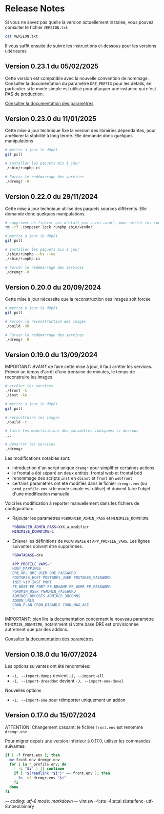 # Release Notes

Si vous ne savez pas quelle la version actuellement instalée, vous pouvez
consulter le fichier `VERSION.txt`
~~~sh
cat VERSION.txt
~~~

Il vous suffit ensuite de suivre les instructions ci-dessous pour les versions ultérieures

## Version 0.23.1 du 05/02/2025

Cette version est compatible avec la nouvelle convention de nommage. Consulter
la documentation du paramètre `DRE_PREFIX` pour les détails, en particulier si
le mode simple est utilisé pour attaquer une instance qui n'est PAS de
production.

[Consulter la documentation des paramètres](documentation/parametres.md)

## Version 0.23.0 du 11/01/2025

Cette mise à jour technique fixe la version des librairies dépendantes, pour
améliorer la stabilité à long terme. Elle demande donc quelques manipulations
~~~sh
# mettre à jour le dépôt
git pull

# installer les paquets mis à jour
./sbin/runphp ci

# Forcer le redémarrage des services
./dremgr -R
~~~

## Version 0.22.0 du 29/11/2024

Cette mise à jour technique utilise des paquets sources différents. Elle demande
donc quelques manipulations.
~~~sh
# supprimer un fichier qui n'était pas suivi avant, pour éviter les conflits
rm -rf .composer.lock.runphp sbin/vendor

# mettre à jour le dépôt
git pull

# installer les paquets mis à jour
./sbin/runphp --bs --ue
./sbin/runphp ci

# Forcer le redémarrage des services
./dremgr -R
~~~

## Version 0.20.0 du 20/09/2024

Cette mise à jour nécessite que la reconstruction des images soit forcée
~~~sh
# mettre à jour le dépôt
git pull

# Forcer la reconstruction des images
./build -UR

# Forcer le redémarrage des services
./dremgr -R
~~~

## Version 0.19.0 du 13/09/2024

IMPORTANT: *AVANT* de faire cette mise à jour, il faut arrêter les services.
Prévoir un temps d'arrêt d'une trentaine de minutes, le temps de reconstruire
les images
~~~sh
# arrêter les services
./front -k
./inst -Ak

# mettre à jour le dépôt
git pull

# reconstruire les images
./build -r

# faire les modifications des paramètres indiquées ci-dessous
...

# Démarrer les services
./dremgr
~~~

Les modifications notables sont:
* introduction d'un script unique `dremgr` pour simplifier certaines actions
* le frontal a été séparé en deux entités: frontal web et frontal bdd
* renommage des scripts `inst` en `dbinst` et `front` en `webfront`
* certains paramètres ont été modifiés dans le fichier `dremgr.env` (ou
  `prod_profile.env` si le mode simple est utilisé) et doivent faire l'objet
  d'une modification manuelle

Voici les modification à reporter manuellement dans les fichiers de
configuration:

* Rajouter les paramètres `PGBOUNCER_ADMIN_PASS` et `MINIMIZE_DOWNTIME`
  ~~~sh
  PGBOUNCER_ADMIN_PASS=XXX_a_modifier
  MINIMIZE_DOWNTIME=1
  ~~~
* Enlever les définitions de `PGDATABASE` et `APP_PROFILE_VARS`. Les lignes
  suivantes doivent être supprimées:
  ~~~sh
  PGDATABASE=dre

  APP_PROFILE_VARS="
  HOST_MAPPINGS
  DRE_URL DRE_USER DRE_PASSWORD
  POSTGRES_HOST POSTGRES_USER POSTGRES_PASSWORD
  INST_VIP INST_PORT
  FE_HOST FE_PORT FE_DBNAME FE_USER FE_PASSWORD
  PGADMIN_USER PGADMIN_PASSWORD
  ADMINER_DBHOSTS ADMINER_DBCONNS
  ADDON_URLS
  CRON_PLAN CRON_DISABLE CRON_MAX_AGE
  "
  ~~~

IMPORTANT: bien lire la documentation concernant le nouveau paramètre
`MINIMIZE_DOWNTIME`, notamment si votre base DRE est provisionnée autrement que
par des addons.

[Consulter la documentation des paramètres](documentation/parametres.md)

## Version 0.18.0 du 16/07/2024

Les options suivantes ont été renommées:
* `-i, --import-dumps` devient `-i, --import-all`
* `-I, --import-dreaddon` devient `-J, --import-one-devel`

Nouvelles options
* `-I, --import-one` pour réimporter uniquement un addon

## Version 0.17.0 du 15/07/2024

ATTENTION! Changement cassant: le fichier `front.env` est renommé `dremgr.env`

Pour migrer depuis une version inférieur à 0.17.0, utiliser les commandes
suivantes:
~~~sh
if [ -f front.env ]; then
  mv front.env dremgr.env
  for i in *_profile.env; do
    [ -L "$i" ] || continue
    if [ "$(readlink "$i")" == front.env ]; then
      ln -sf dremgr.env "$i"
    fi
  done
fi
~~~

-*- coding: utf-8 mode: markdown -*- vim:sw=4:sts=4:et:ai:si:sta:fenc=utf-8:noeol:binary
